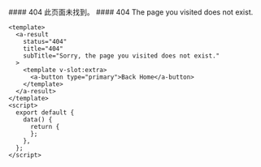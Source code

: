 <cn>
#### 404
此页面未找到。
</cn>

<us>
#### 404
The page you visited does not exist.
</us>

```tpl
<template>
  <a-result
    status="404"
    title="404"
    subTitle="Sorry, the page you visited does not exist."
  >
    <template v-slot:extra>
      <a-button type="primary">Back Home</a-button>
    </template>
  </a-result>
</template>
<script>
  export default {
    data() {
      return {
      };
    },
  };
</script>
```
